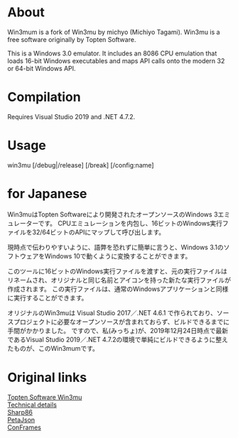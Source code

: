 About
=====

Win3mum is a fork of Win3mu by michyo (Michiyo Tagami).
Win3mu is a free software originally by Topten Software.

This is a  Windows 3.0 emulator.
It includes an 8086 CPU emulation that loads 16-bit Windows executables and maps API calls onto the modern 32 or 64-bit Windows API.

Compilation
===========

Requires Visual Studio 2019 and .NET 4.7.2.

Usage
=====

win3mu <programName> [/debug|/release] [/break] [/config:name]

for Japanese
============

Win3muはTopten Softwareにより開発されたオープンソースのWindows 3エミュレーターです。
CPUエミュレーションを内包し、16ビットのWindows実行ファイルを32/64ビットのAPIにマップして呼び出します。

現時点で伝わりやすいように、語弊を恐れずに簡単に言うと、Windows 3.1のソフトウェアをWindows 10で動くように変換することができます。

このツールに16ビットのWindows実行ファイルを渡すと、元の実行ファイルはリネームされ、オリジナルと同じ名前とアイコンを持った新たな実行ファイルが作成されます。
この実行ファイルは、通常のWindowsアプリケーションと同様に実行することができます。

オリジナルのWin3muは Visual Studio 2017／.NET 4.6.1 で作られており、ソースプロジェクトに必要なオープンソースが含まれておらず、ビルドできるまでに手間がかかりました。
ですので、私(みっちょ)が、2019年12月24日時点で最新であるVisual Studio 2019／.NET 4.7.2の環境で単純にビルドできるように整えたものが、このWin3mumです。

Original links
==============

[Topten Software Win3mu](https://www.toptensoftware.com/win3mu/)  
[Technical details](https://hackernoon.com/win3mu-part-1-why-im-writing-a-16-bit-windows-emulator-2eae946c935d)  
[Sharp86](https://bitbucket.org/toptensoftware/sharp86)  
[PetaJson](https://github.com/toptensoftware/JsonKit/tree/classic)  
[ConFrames](https://bitbucket.org/toptensoftware/conframes)  

